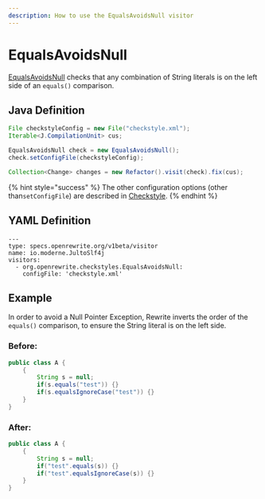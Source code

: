 ```yaml
---
description: How to use the EqualsAvoidsNull visitor
---
```


# EqualsAvoidsNull

[EqualsAvoidsNull](https://checkstyle.sourceforge.io/config_coding.html#EqualsAvoidNull) checks that any combination of String literals is on the left side of an `equals()` comparison.

## Java Definition

```java
File checkstyleConfig = new File("checkstyle.xml");
Iterable<J.CompilationUnit> cus;

EqualsAvoidsNull check = new EqualsAvoidsNull();
check.setConfigFile(checkstyleConfig);

Collection<Change> changes = new Refactor().visit(check).fix(cus);
```

{% hint style="success" %}
The other configuration options \(other than`setConfigFile`\) are described in [Checkstyle](./#configuration-options).
{% endhint %}

## YAML Definition

```text
---
type: specs.openrewrite.org/v1beta/visitor
name: io.moderne.JultoSlf4j
visitors:
  - org.openrewrite.checkstyles.EqualsAvoidsNull:
    configFile: 'checkstyle.xml'
```

## Example

In order to avoid a Null Pointer Exception, Rewrite inverts the order of the `equals()` comparison, to ensure the String literal is on the left side.

### Before:

```java
public class A {
    {
        String s = null;
        if(s.equals("test")) {}
        if(s.equalsIgnoreCase("test")) {}
    }
}
```

### After:

```java
public class A {
    {
        String s = null;
        if("test".equals(s)) {}
        if("test".equalsIgnoreCase(s)) {}
    }
}
```

